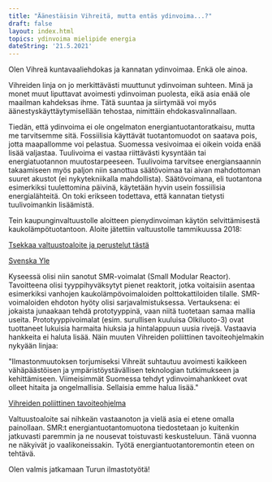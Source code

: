 ```yaml
---
title: "Äänestäisin Vihreitä, mutta entäs ydinvoima...?"
draft: false
layout: index.html
topics: ydinvoima mielipide energia
dateString: '21.5.2021'
---
```

Olen Vihreä kuntavaaliehdokas ja kannatan ydinvoimaa. Enkä ole ainoa.

Vihreiden linja on jo merkittävästi muuttunut ydinvoiman suhteen. Minä ja monet muut liputtavat avoimesti ydinvoiman puolesta, eikä asia enää ole maailman kahdeksas ihme. Tätä suuntaa ja siirtymää voi myös äänestyskäyttäytymisellään tehostaa, nimittäin ehdokasvalinnallaan.

Tiedän, että ydinvoima ei ole ongelmaton energiantuotantoratkaisu, mutta me tarvitsemme sitä. Fossiilisia käyttävät tuotantomuodot on saatava pois, jotta maapallomme voi pelastua. Suomessa vesivoimaa ei oikein voida enää lisää valjastaa. Tuulivoima ei vastaa riittävästi kysyntään tai energiatuotannon muutostarpeeseen. Tuulivoima tarvitsee energiansaannin takaamiseen myös paljon niin sanottua säätövoimaa tai aivan mahdottoman suuret akustot (ei nykytekniikalla mahdollista). Säätövoimana, eli tuotantona esimerkiksi tuulettomina päivinä, käytetään hyvin usein fossiilisia energialähteitä. On toki erikseen todettava, että kannatan tietysti tuulivoimankin lisäämistä.

Tein kaupunginvaltuustolle aloitteen pienydinvoiman käytön selvittämisestä kaukolämpötuotantoon. Aloite jätettiin valtuustolle tammikuussa 2018:

[Tsekkaa valtuustoaloite ja perustelut tästä](https://www.turunvihreat.fi/valtuustoaloite-matti-vaha-heikkila-selvitys-kasvihuonepaastojen-vahentamiseen-turussa-ja-turun-seudulla-smr-teknologialla/)

[Svenska Yle](https://svenska.yle.fi/artikel/2018/07/04/behover-abo-ett-eget-minikarnkraftverk-politiker-vill-utreda-fragan)

Kyseessä olisi niin sanotut SMR-voimalat (Small Modular Reactor). Tavoitteena olisi tyyppihyväksytyt pienet reaktorit, jotka voitaisiin asentaa esimerkiksi vanhojen kaukolämpövoimaloiden polttokattiloiden tilalle. SMR-voimaloiden ehdoton hyöty olisi sarjavalmistuksessa. Vertauksena: ei jokaista junaakaan tehdä prototyyppinä, vaan niitä tuotetaan samaa mallia useita. Prototyyppivoimalat (esim. surullisen kuuluisa Olkiluoto-3) ovat tuottaneet lukuisia harmaita hiuksia ja hintalappuun uusia rivejä. Vastaavia hankkeita ei haluta lisää. Näin muuten Vihreiden poliittinen tavoiteohjelmakin nykyään linjaa:

"Ilmastonmuutoksen torjumiseksi Vihreät suhtautuu avoimesti kaikkeen vähäpäästöisen ja ympäristöystävällisen teknologian tutkimukseen ja kehittämiseen. Viimeisimmät Suomessa tehdyt ydinvoimahankkeet ovat olleet hitaita ja ongelmallisia. Sellaisia emme halua lisää."

[Vihreiden poliittinen tavoiteohjelma](https://www.vihreat.fi/ohjelmat/vihreiden-poliittinen-tavoiteohjelma-2019-2023/#Hyvinvoiva%20ymp%C3%A4rist%C3%B6,%20ilmasto%20ja%20el%C3%A4imet)

Valtuustoaloite sai nihkeän vastaanoton ja vielä asia ei etene omalla painollaan. SMR:t energiantuotantomuotona tiedostetaan jo kuitenkin jatkuvasti paremmin ja ne nousevat toistuvasti keskusteluun. Tänä vuonna ne näkyivät jo vaalikoneissakin. Työtä energiantuotantoremontin eteen on tehtävä. 

Olen valmis jatkamaan Turun ilmastotyötä!
